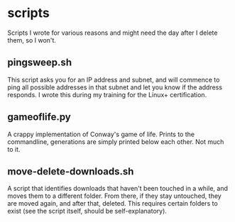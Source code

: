 # scripts
Scripts I wrote for various reasons and might need the day after I delete them, so I won't.

## pingsweep.sh
This script asks you for an IP address and subnet, and will commence to ping all possible addresses in that subnet and let you know if the address responds. I wrote this during my training for the Linux+ certification.

## gameoflife.py
A crappy implementation of Conway's game of life. Prints to the commandline, generations are simply printed below each other. Not much to it.

## move-delete-downloads.sh
A script that identifies downloads that haven't been touched in a while, and moves them to a different folder. From there, if they stay untouched, they are moved again, and after that, deleted. This requires certain folders to exist (see the script itself, should be self-explanatory).
